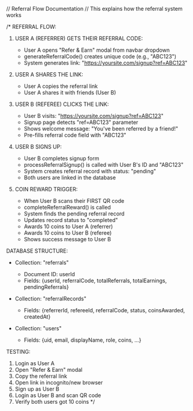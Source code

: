 // Referral Flow Documentation
// This explains how the referral system works

/*
REFERRAL FLOW:

1. USER A (REFERRER) GETS THEIR REFERRAL CODE:
   - User A opens "Refer & Earn" modal from navbar dropdown
   - generateReferralCode() creates unique code (e.g., "ABC123") 
   - System generates link: "https://yoursite.com/signup?ref=ABC123"

2. USER A SHARES THE LINK:
   - User A copies the referral link
   - User A shares it with friends (User B)

3. USER B (REFEREE) CLICKS THE LINK:
   - User B visits: "https://yoursite.com/signup?ref=ABC123"
   - Signup page detects "ref=ABC123" parameter
   - Shows welcome message: "You've been referred by a friend!"
   - Pre-fills referral code field with "ABC123"

4. USER B SIGNS UP:
   - User B completes signup form
   - processReferralSignup() is called with User B's ID and "ABC123"
   - System creates referral record with status: "pending"
   - Both users are linked in the database

5. COIN REWARD TRIGGER:
   - When User B scans their FIRST QR code
   - completeReferralReward() is called
   - System finds the pending referral record
   - Updates record status to "completed"
   - Awards 10 coins to User A (referrer)
   - Awards 10 coins to User B (referee)
   - Shows success message to User B

DATABASE STRUCTURE:
- Collection: "referrals" 
  - Document ID: userId
  - Fields: {userId, referralCode, totalReferrals, totalEarnings, pendingReferrals}

- Collection: "referralRecords"
  - Fields: {referrerId, refereeId, referralCode, status, coinsAwarded, createdAt}

- Collection: "users"
  - Fields: {uid, email, displayName, role, coins, ...}

TESTING:
1. Login as User A
2. Open "Refer & Earn" modal
3. Copy the referral link
4. Open link in incognito/new browser
5. Sign up as User B
6. Login as User B and scan QR code
7. Verify both users got 10 coins
*/